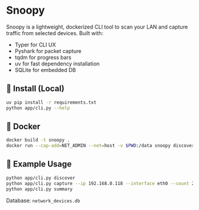 # Snoopy

Snoopy is a lightweight, dockerized CLI tool to scan your LAN and capture traffic from selected devices. Built with:

- Typer for CLI UX
- Pyshark for packet capture
- tqdm for progress bars
- uv for fast dependency installation
- SQLite for embedded DB

## 🔧 Install (Local)

```bash
uv pip install -r requirements.txt
python app/cli.py --help
```

## 🐳 Docker

```bash
docker build -t snoopy .
docker run --cap-add=NET_ADMIN --net=host -v $PWD:/data snoopy discover
```

## 🧪 Example Usage

```bash
python app/cli.py discover
python app/cli.py capture --ip 192.168.0.118 --interface eth0 --count 200
python app/cli.py summary
```

Database: `network_devices.db`
